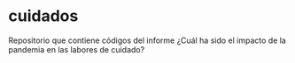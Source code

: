 # cuidados
Repositorio que contiene códigos del informe ¿Cuál ha sido el impacto de la pandemia en las labores de cuidado?

